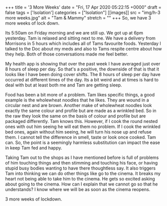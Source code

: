 +++
title = '3 More Weeks'
date = "Fri, 17 Apr 2020 05:22:15 +0000"
draft = false
tags = ['Isolation']
categories = ["Isolation"]
[[images]]
  src = "img/h-3 more weeks.jpg"
  alt = "Tam & Mammy"
  stretch = ""
+++
So, we have 3 more weeks of lock down.
<!--more-->
Its 5:50am on Friday morning and we are still up. We got up at 6pm yesterday. Tam is relaxed and sitting next to me. We have a delivery from Morrisons in 5 hours which includes all of Tams favourite foods. Yesterday I talked to the Doc about my meds and also to Tams respite centre about how they help. Both of those conversations made me feel better.

My health app is showing that over the past week I have averaged just over 8 hours of sleep per day. So that's a positive, the downside of that is that it looks like I have been doing cover shifts. The 8 hours of sleep per day have occurred at different times of the day. Its a bit weird and at times is hard to deal with but at least both me and Tam are getting sleep.

Food has been a bit more of a problem. Tam likes specific things, a good example is the wholewheat noodles that he likes. They are wound in a circular nest and are brown. Another make of wholewheat noodles look exactly the same colour and profile but are made as a wrinkled bed. So in the raw they look the same on the basis of colour and profile but are packaged differently. Tam knows this. However, if I cook the round nested ones with out him seeing he will eat them no problem. If I cook the wrinkled bed ones, again without him seeing, he will turn his nose up and refuse them. I cannot tell the difference in smell, taste or look once cooked. Tam can. So, the point is a seemingly harmless substitution can impact the ease in keep Tam fed and happy.

Taking Tam out to the shops as I have mentioned before is full of problems of him touching things and then stimming and touching his face, or having stupid busy bodies wanting to have there thoughtless say. It also triggers Tam into thinking we can do other things like go to the cinema. It breaks my heart not being able to take him to the cinema. He gets so excited asking about going to the cinema. How can I explain that we cannot go so that he understands? I know where we will be as soon as the cinema reopens.

3 more weeks of lockdown.